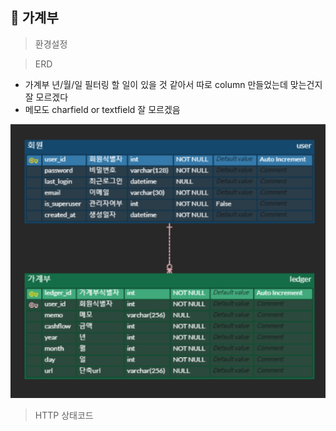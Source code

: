 ## :book: 가계부

> 환경설정

> ERD

- 가계부 년/월/일 필터링 할 일이 있을 것 같아서 따로 column 만들었는데 맞는건지 잘 모르겠다
- 메모도 charfield or textfield 잘 모르겠음

![image-20230104171857848](README.assets/image-20230104171857848.png)

> HTTP 상태코드